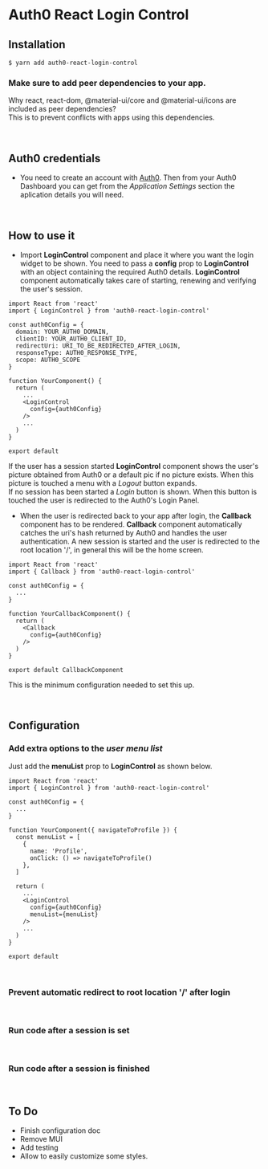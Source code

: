 # Auth0 React Login Control
  
## Installation
```
$ yarn add auth0-react-login-control
```
  
### Make sure to add peer dependencies to your app.
Why react, react-dom, @material-ui/core and @material-ui/icons are included as peer dependencies?  
This is to prevent conflicts with apps using this dependencies.
  
&nbsp;
## Auth0 credentials
- You need to create an account with [Auth0](https://auth0.com/). Then from your Auth0 Dashboard you can get from the *Application Settings* section the aplication details you will need.
  
&nbsp;
## How to use it
- Import **LoginControl** component and place it where you want the login widget to be shown. You need to pass a **config** prop to **LoginControl** with an object containing the required Auth0 details. **LoginControl** component automatically takes care of starting, renewing and verifying the user's session.
  
```
import React from 'react'
import { LoginControl } from 'auth0-react-login-control'

const auth0Config = {
  domain: YOUR_AUTH0_DOMAIN,
  clientID: YOUR_AUTH0_CLIENT_ID,
  redirectUri: URI_TO_BE_REDIRECTED_AFTER_LOGIN,
  responseType: AUTH0_RESPONSE_TYPE,
  scope: AUTH0_SCOPE
}

function YourComponent() {
  return (
    ...
    <LoginControl
      config={auth0Config}
    />
    ...
  )
}

export default
```
  
If the user has a session started **LoginControl** component shows the user's picture obtained from Auth0 or a default pic if no picture exists. When this picture is touched a menu with a *Logout* button expands.  
If no session has been started a *Login* button is shown. When this button is touched the user is redirected to the Auth0's Login Panel.
  
- When the user is redirected back to your app after login, the **Callback** component has to be rendered. **Callback** component automatically catches the uri's hash returned by Auth0 and handles the user authentication. A new session is started and the user is redirected to the root location '/', in general this will be the home screen.
  
```
import React from 'react'
import { Callback } from 'auth0-react-login-control'

const auth0Config = {
  ...
}

function YourCallbackComponent() {
  return (
    <Callback
      config={auth0Config}
    />
  )
}

export default CallbackComponent
```
  
This is the minimum configuration needed to set this up.
  
&nbsp;
## Configuration
  
### Add extra options to the *user menu list*
Just add the **menuList** prop to **LoginControl** as shown below.
  
```
import React from 'react'
import { LoginControl } from 'auth0-react-login-control'

const auth0Config = {
  ...
}

function YourComponent({ navigateToProfile }) {
  const menuList = [
    {
      name: 'Profile',
      onClick: () => navigateToProfile()
    },
  ]

  return (
    ...
    <LoginControl
      config={auth0Config}
      menuList={menuList}
    />
    ...
  )
}

export default
```
  
&nbsp;
### Prevent automatic redirect to root location '/' after login
  
&nbsp;
### Run code after a session is set
  
&nbsp;
### Run code after a session is finished
    
&nbsp;
## To Do

- Finish configuration doc
- Remove MUI
- Add testing
- Allow to easily customize some styles.